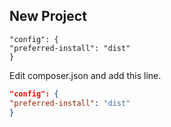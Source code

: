 ## New Project
```ssh
"config": {
"preferred-install": "dist"
}
```

Edit composer.json and add this line.

```json
"config": {
"preferred-install": "dist"
}
```
